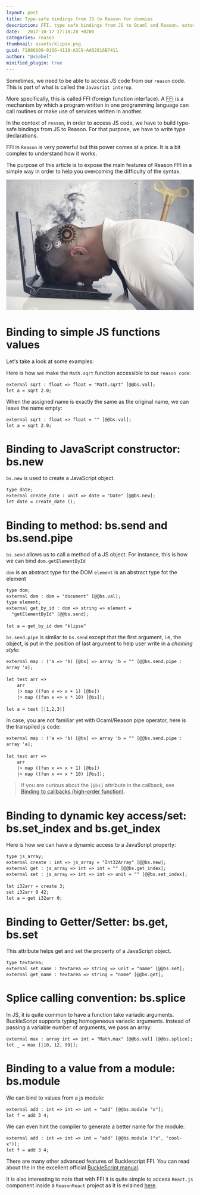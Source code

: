 ```yaml
---
layout: post
title: Type-safe bindings from JS to Reason for dummies
description: FFI. type safe bindings from JS to Ocaml and Reason. external javascript declaration.
date:   2017-10-17 17:18:28 +0200
categories: reason
thumbnail: assets/klipse.png
guid: F2886609-0166-4118-A3C9-AA62816B7411
author: "@viebel"
minified_plugin: true
---
```


Sometimes, we need to be able to access JS code from our `reason` code.
This is part of what is called the `Javasript interop`.

More specifically, this is called FFI (foreign function interface).
A [FFI](https://en.wikipedia.org/wiki/Foreign_function_interface) is a mechanism by which a program written in one programming language can call routines or make use of services written in another.

In the context of `reason`, in order to access JS code, we have to build type-safe bindings from JS to Reason. For that purpose, we have to write type declarations.

FFI in `Reason` is very powerful but this power comes at a price. It is a bit complex to understand how it works.

The purpose of this article is to expose the main features of Reason FFI in a simple way in order to help you overcoming the difficulty of the syntax.


![Burnout](/assets/burn-out.jpg)

# Binding to simple JS functions values

Let's take a look at some examples:

Here is how we make the `Math.sqrt` function accessible to our `reason code`:

~~~klipse-reason
external sqrt : float => float = "Math.sqrt" [@@bs.val];
let a = sqrt 2.0;
~~~

When the assigned name is exactly the same as the original name, we can leave the name empty:

~~~transpile-reason
external sqrt : float => float = "" [@@bs.val];
let a = sqrt 2.0;
~~~

# Binding to JavaScript constructor: bs.new

`bs.new` is used to create a JavaScript object.

~~~klipse-reason
type date;
external create_date : unit => date = "Date" [@@bs.new];
let date = create_date (); 
~~~


# Binding to method: bs.send and bs.send.pipe

`bs.send` allows us to call a method of a JS object.
For instance, this is how we can bind `dom.getElementById`

`dom` is an abstract type for the DOM
`element` is an abstract type fot the element

~~~transpile-reason
type dom;
external dom : dom = "document" [@@bs.val];
type element;
external get_by_id : dom => string => element =
  "getElementById" [@@bs.send];

let a = get_by_id dom "klipse"
~~~


`bs.send.pipe` is similar to `bs.send` except that the first argument, i.e, the object, is put in the position of last argument to help user write in a *chaining style*:

~~~klipse-reason
external map : ('a => 'b) [@bs] => array 'b = "" [@@bs.send.pipe : array 'a];

let test arr => 
	arr
    |> map ((fun x => x + 1) [@bs])
    |> map ((fun x => x * 10) [@bs]);

let a = test [|1,2,3|]
~~~

In case, you are not familiar yet with Ocaml/Reason pipe operator, here is the transpiled js code:

~~~transpile-reason
external map : ('a => 'b) [@bs] => array 'b = "" [@@bs.send.pipe : array 'a];

let test arr => 
	arr
    |> map ((fun x => x + 1) [@bs])
    |> map ((fun x => x * 10) [@bs]);
~~~

> If you are curious about the `[@bs]` attribute in the callback, see [Binding to callbacks (high-order function)](https://bucklescript.github.io/bucklescript/Manual.html#_binding_to_callbacks_high_order_function).


# Binding to dynamic key access/set: bs.set_index and bs.get_index

Here is how we can have a dynamic access to a JavaScript property:


~~~klipse-reason
type js_array;
external create : int => js_array = "Int32Array" [@@bs.new];
external get : js_array => int => int = "" [@@bs.get_index];
external set : js_array => int => int => unit = "" [@@bs.set_index];

let i32arr = create 3;
set i32arr 0 42;
let a = get i32arr 0;
~~~

# Binding to Getter/Setter: bs.get, bs.set

This attribute helps get and set the property of a JavaScript object.

~~~klipse-reason
type textarea;
external set_name : textarea => string => unit = "name" [@@bs.set];
external get_name : textarea => string = "name" [@@bs.get];
~~~

# Splice calling convention: bs.splice

In JS, it is quite common to have a function take variadic arguments. BuckleScript supports typing homogeneous variadic arguments. Instead of passing a variable number of arguments, we pass an array:

~~~klipse-reason
external max : array int => int = "Math.max" [@@bs.val] [@@bs.splice];
let _ = max [|10, 12, 99|];
~~~

# Binding to a value from a module: bs.module

We can bind to values from a js module:

~~~transpile-reason
external add : int => int => int = "add" [@@bs.module "x"];
let f = add 3 4;
~~~

We can even hint the compiler to generate a better name for the module:

~~~transpile-reason
external add : int => int => int = "add" [@@bs.module ("x", "cool-x")];
let f = add 3 4;
~~~

There are many other advanced features of Bucklescript FFI. You can read about the in the excellent official [BuckleScript manual](https://bucklescript.github.io/bucklescript/Manual.html#_ffi).

It is also interesting to note that with FFI it is quite simple to access `React.js` component inside a `ReasonReact` project as it is exlained [here](https://reasonml.github.io/reason-react/docs/en/interop.html).
